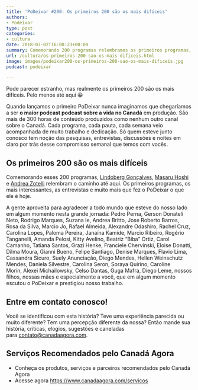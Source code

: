 ```yaml
---
title: 'PoDeixar #200: Os primeiros 200 são os mais difíceis'
authors:
- Podeixar
type: post
categories:
- cultura
date: 2018-07-02T16:00:23+00:00
summary: Comemorando 200 programas relembramos os primeiros programas, as entrevistas, o trabalho e tudo mais o que fez o PoDeixar o que ele é hoje.
url: /cultura/os-primeiros-200-sao-os-mais-dificeis.html
image: images/podeixar200-os-primeiros-200-sao-os-mais-dificeis.jpg
podcast: podeixar

---
```

Pode parecer estranho, mas realmente os primeiros 200 são os mais difíceis. Pelo menos até aqui 😀

Quando lançamos o primeiro PoDeixar nunca imaginamos que chegaríamos a ser **o maior podcast podcast sobre a vida no Canadá** em produção. São mais de 300 horas de conteúdo produzidos como nenhum outro canal sobre o Canadá. Cada programa, cada pauta, cada semana veio acompanhada de muito trabalho e dedicação. Só quem esteve junto conosco tem noção das pesquisas, entrevistas, discussões e noites em claro por trás desse compromisso semanal que temos com vocês.

## Os primeiros 200 são os mais difíceis

Comemorando esses 200 programas, [Lindoberg Gonçalves][1], [Masaru Hoshi][2] e [Andrea Zotelli][3] relembram o caminho até aqui. Os primeiros programas, os mais interessantes, as entrevistas e muito mais que fez o PoDeixar o que ele é hoje.

A gente aproveita para agradecer a todo mundo que esteve do nosso lado em algum momento nesta grande jornada: Pedro Perna, Gerson Donateli Neto, Rodrigo Marques, Suzana Ie, Andrea Britto, Jose Roberto Barros, Rosa da Silva, Marcio Jo, Rafael Almeida, Alexandre Odashiro, Rachel Cruz, Carolina Lopes, Paloma Pereira, Janaína Kamide, Marcio Ribeiro, Rogério Tanganelli, Amanda Pelosi, Kitty Avelino, Beatriz &#8220;Biba&#8221; Ortiz, Carol Camanho, Tatiana Santos, Grazi Henke, Franciele Chervinski, Eloise Donatti, Dilma Moura, Gianni Bueno, Felipe Santiago, Denise Marques, Flavio Lima, Cassandra Sicuro, Suely Anunciação, Diego Mendes, Hellen Weinschutz Mendes, Daniela Silvestre, Carolina Seron, Soraya Quirino, Caroline Morin, Alexei Michailowsky, Celso Dantas, Guga Mafra, Diego Leme, nossos filhos, nossas mães e especialmente a você, que em algum momento escutou o PoDeixar e prestigiou nosso trabalho.



## Entre em contato conosco!

Você se identificou com esta história? Teve uma experiência parecida ou muito diferente? Tem uma percepção diferente da nossa? Então mande sua história, críticas, elogios, sugestões e caneladas para <contato@canadaagora.com>.

## Serviços Recomendados pelo Canadá Agora

  * Conheça os produtos, serviços e parceiros recomendados pelo Canadá Agora
  * Acesse agora <https://www.canadaagora.com/servicos>

 [1]: /berg
 [2]: /japa
 [3]: /andreazotelli